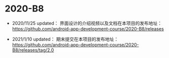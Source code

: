 # 2020-B8
+ 2020/11/25 updated： 界面设计的介绍视频以及文档在本项目的发布地址：https://github.com/android-app-development-course/2020-B8/releases

+ 2021/1/10 updated： 期末提交在本项目的发布地址：https://github.com/android-app-development-course/2020-B8/releases/tag/2.0
